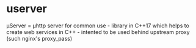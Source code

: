 # userver
µServer = µhttp server for common use - library in C++17 which helps to create web services in C++ - intented to be used behind upstream proxy (such nginx's proxy_pass)

